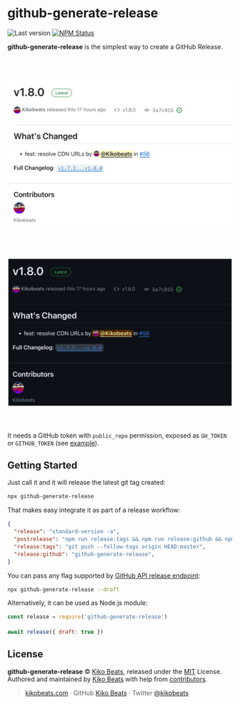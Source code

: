 # github-generate-release

![Last version](https://img.shields.io/github/tag/kikobeats/github-generate-release.svg?style=flat-square)
[![NPM Status](https://img.shields.io/npm/dm/github-generate-release.svg?style=flat-square)](https://www.npmjs.org/package/github-generate-release)

**github-generate-release** is the simplest way to create a GitHub Release.

<div align="center">
  <img style="width: 500px; margin:3rem 0 1.5rem;" src="https://raw.githubusercontent.com/Kikobeats/github-generate-release/master/media/light.png#gh-light-mode-only">
  <img style="width: 500px; margin:3rem 0 1.5rem;" src="https://raw.githubusercontent.com/Kikobeats/github-generate-release/master/media/dark.png#gh-dark-mode-only">
  <br>
  <br>
</div>

It needs a GitHub token with `public_repo` permission, exposed as `GH_TOKEN` or `GITHUB_TOKEN` (see [example](https://github.com/Kikobeats/github-generate-release/blob/5a9db649b79ed0bb01194413e1dcc4818e82d155/.github/workflows/main.yml#L63)).

## Getting Started

Just call it and it will release the latest git tag created:

```sh
npx github-generate-release
```

That makes easy integrate it as part of a release workflow:

```json
{
  "release": "standard-version -a",
  "postrelease": "npm run release:tags && npm run release:github && npm publish",
  "release:tags": "git push --follow-tags origin HEAD:master",
  "release:github": "github-generate-release",
}
```

You can pass any flag supported by [GitHub API release endpoint](https://docs.github.com/en/rest/releases/releases?apiVersion=2022-11-28#create-a-release):

```sh
npx github-generate-release --draft
```

Alternatively, it can be used as Node.js module:

```js
const release = require('github-generate-release')

await release({ draft: true })
```

## License

**github-generate-release** © [Kiko Beats](https://kikobeats.com), released under the [MIT](https://github.com/kikobeats/github-generate-release/blob/master/LICENSE.md) License.<br>
Authored and maintained by [Kiko Beats](https://kikobeats.com) with help from [contributors](https://github.com/kikobeats/github-generate-release/contributors).

> [kikobeats.com](https://kikobeats.com) · GitHub [Kiko Beats](https://github.com/kikobeats) · Twitter [@kikobeats](https://twitter.com/kikobeats)
